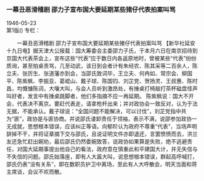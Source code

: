 ### 一幕丑恶滑稽剧  邵力子宣布国大要延期某些猪仔代表拍案叫骂  

1946-05-23  
第1版()
专栏：

　　一幕丑恶滑稽剧
    邵力子宣布国大要延期某些猪仔代表拍案叫骂
    【新华社延安十九日电】据天津大公报载：国大筹委会主委邵力子氏，于本月六日在南京招待到京国大代表茶会上，宣布这些“代表”应于数日内各返原地时，曾被某些“代表”纷纷质询，甚至拍桌责骂，几至动武，该日到会者计有朱经农、陈其采等二百余人，陈立夫、张厉生、张道藩亦到会，当邵氏致词毕，王立夫、何冉如、常宗会、柳国平、陈紫枫、李振亚、葛崐山、戴子球、陈国钧、刘芷党、贺扬灵、王叔惠、陈时昌，均慨慷陈词，大嚷大叫，与会人员听到激昂处，有捶桌打椅敲打茶杯磁盘怪声叫好者，发言中有捶桌跳脚者，他们多指摘不应一再延期。
    陈紫枫说：国大不开会，代表决不离京。要赶代表走，请拿枪杆出来；并对政协会一致反对，认为于法无据，不能承认。戴子球说：“全国问题不能解决，可以讨伐”，刘芷党指中共为“匪”，政协是与匪协商。并说邵氏诿卸责任于领袖，表示不满，说邵参加政协一无成就，思想根本错误，应该纠正等语。向郁阶认为政府不尊重“代表”，当场声明辞掉不干，并将证章摘下交与邵氏，且说证明文件亦即退还，言罢愤愤而去，洪兰友还急忙赶出婉劝，最后邵氏仍然委婉致答，说政协如果算是失败，绝不逃避责任，对国大延期事提出他自己的看法，政府意在慎重此和平建国大计，并无失信与不失信的问题。邵氏始落座，即有人大嚣大叫，说思想根本错误，群起高呼喊打，邵氏仍表“没有关系”，即在数职员护卫中离场，至此有人大呼散会，明天当面和蒋主席谈，会议不欢而散。  
